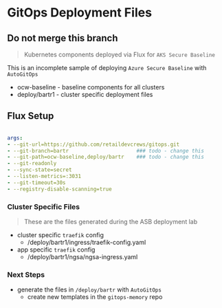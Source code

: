 # GitOps Deployment Files

## Do not merge this branch

> Kubernetes components deployed via Flux for `AKS Secure Baseline`

This is an incomplete sample of deploying `Azure Secure Baseline` with `AutoGitOps`

- ocw-baseline - baseline components for all clusters
- deploy/bartr1 - cluster specific deployment files

## Flux Setup

```yaml

args:
- --git-url=https://github.com/retaildevcrews/gitops.git
- --git-branch=bartr                      ### todo - change this
- --git-path=ocw-baseline,deploy/bartr    ### todo - change this
- --git-readonly
- --sync-state=secret
- --listen-metrics=:3031
- --git-timeout=30s
- --registry-disable-scanning=true


```

### Cluster Specific Files

> These are the files generated during the ASB deployment lab

- cluster specific `traefik` config
  - /deploy/bartr1/ingress/traefik-config.yaml
- app specific `traefik` config
  - /deploy/bartr1/ngsa/ngsa-ingress.yaml

### Next Steps

- generate the files in `/deploy/bartr` with `AutoGitOps`
  - create new templates in the `gitops-memory` repo
